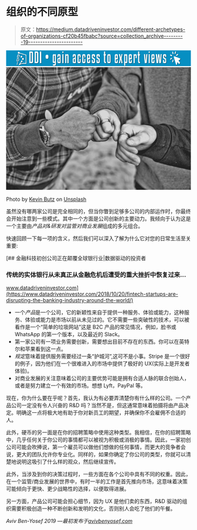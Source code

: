 # 组织的不同原型

> 原文：<https://medium.datadriveninvestor.com/different-archetypes-of-organizations-cf20b45fbabc?source=collection_archive---------19----------------------->

[![](img/91647b9c9a8e278dcddaac444045a847.png)](http://www.track.datadriveninvestor.com/1B9E)![](img/adc520ce16ce23077c66cd572a58f681.png)

Photo by [Kevin Butz](https://unsplash.com/@kevin_butz?utm_source=medium&utm_medium=referral) on [Unsplash](https://unsplash.com?utm_source=medium&utm_medium=referral)

虽然没有哪两家公司是完全相同的，但当你瞥到足够多公司的内部运作时，你最终会开始注意到一些模式。其中一个方面是公司创新的主要动力。我倾向于认为这是一个主要由*产品对&研发对监管对商业发展*组成的多元组合。

快速回顾一下每一项的含义，然后我们可以深入了解为什么它对您的日常生活至关重要:

[](https://www.datadriveninvestor.com/2018/10/20/fintech-startups-are-disrupting-the-banking-industry-around-the-world/) [## 金融科技初创公司正在颠覆全球银行业|数据驱动的投资者

### 传统的实体银行从未真正从金融危机后遭受的重大挫折中恢复过来…

www.datadriveninvestor.com](https://www.datadriveninvestor.com/2018/10/20/fintech-startups-are-disrupting-the-banking-industry-around-the-world/) 

*   一个*产品*是一个公司，它的新颖性来自于提供一种服务、体验或能力，这种服务、体验或能力是市场以前从未见过的。它不需要一些突破性的技术，可以被看作是一个“简单的垃圾网站”这是 B2C 产品的常见情况，例如，脸书或 WhatsApp 的第一个版本，以及最近的 Slack。
*   第一家公司有一项业务需要创新，需要想出目前不存在的东西。你可以在英特尔和苹果看到这一点。
*   *规定*意味着提供服务需要经过一条“护城河”,这可不是小事。Stripe 是一个很好的例子，因为他们在一个很难进入的市场中提供了极好的 UX(实际上是开发者体验)。
*   对商业发展的关注意味着公司的主要优势可能是拥有合适人脉的联合创始人，或者是努力建立一个有效的市场。想想 Lyft，PayPal 等。

现在，你为什么要在乎呢？首先，我认为有必要弄清楚你有什么样的公司。一个产品公司一定没有令人兴奋的 R&D 吗？当然不是，但这通常意味着拍摄将由产品决定。明确这一点将极大地有助于你对新员工的期望，并确保你不会雇佣不合适的人。

此外，硬币的另一面是在你的招聘策略中使用这种类型。我相信，在你的招聘策略中，几乎任何关于你公司的事情都可以被视为积极或消极的事情。因此，一家初创公司可能会吹捧说，第一个雇员可以做他们想做的任何事情，而更大的竞争者会说，更大的团队允许你专业化。同样的，如果你确定了你公司的类型，你就可以清楚地说明这吸引了什么样的观众，然后继续宣传。

此外，当涉及到你的决策过程时，一些方面在各个公司中具有不同的权重。因此，在一个监管/商业发展的世界中，有时一半的工作是首先推向市场，这意味着决策可能倾向于更快、更少战略性的选择，以便取得进展。

另一方面，产品公司可能会担心细节，因为 UX 是他们卖的东西，R&D 驱动的组织需要积极创造一种不断创新和发明的文化，否则别人会吃了他们的午餐。

*Aviv Ben-Yosef 2019 —最初发布于*[*avivbenyosef.com*](https://avivbenyosef.com/different-archetypes-of-organizations/)